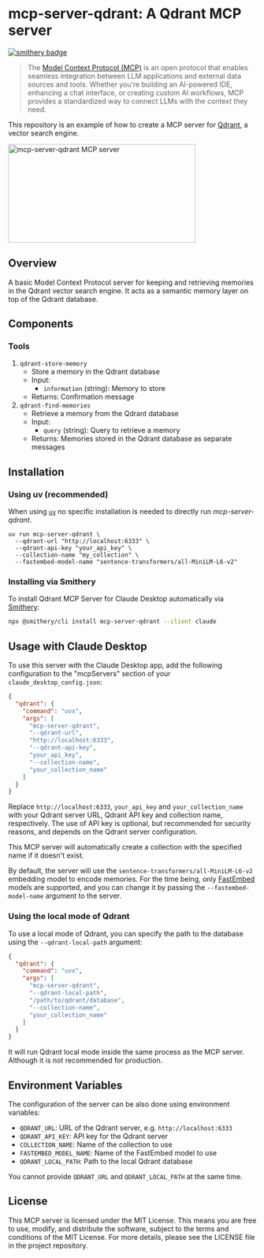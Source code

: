 # mcp-server-qdrant: A Qdrant MCP server
[![smithery badge](https://smithery.ai/badge/mcp-server-qdrant)](https://smithery.ai/protocol/mcp-server-qdrant)

> The [Model Context Protocol (MCP)](https://modelcontextprotocol.io/introduction) is an open protocol that enables seamless integration between LLM applications and external data sources and tools. Whether you’re building an AI-powered IDE, enhancing a chat interface, or creating custom AI workflows, MCP provides a standardized way to connect LLMs with the context they need.

This repository is an example of how to create a MCP server for [Qdrant](https://qdrant.tech/), a vector search engine.

<a href="https://glama.ai/mcp/servers/9ejy5scw5i"><img width="380" height="200" src="https://glama.ai/mcp/servers/9ejy5scw5i/badge" alt="mcp-server-qdrant MCP server" /></a>

## Overview

A basic Model Context Protocol server for keeping and retrieving memories in the Qdrant vector search engine.
It acts as a semantic memory layer on top of the Qdrant database.

## Components

### Tools

1. `qdrant-store-memory`
   - Store a memory in the Qdrant database
   - Input:
     - `information` (string): Memory to store
   - Returns: Confirmation message
2. `qdrant-find-memories`
   - Retrieve a memory from the Qdrant database
   - Input:
     - `query` (string): Query to retrieve a memory
   - Returns: Memories stored in the Qdrant database as separate messages

## Installation

### Using uv (recommended)

When using [`uv`](https://docs.astral.sh/uv/) no specific installation is needed to directly run *mcp-server-qdrant*.

```shell
uv run mcp-server-qdrant \
  --qdrant-url "http://localhost:6333" \
  --qdrant-api-key "your_api_key" \
  --collection-name "my_collection" \
  --fastembed-model-name "sentence-transformers/all-MiniLM-L6-v2"
```

### Installing via Smithery

To install Qdrant MCP Server for Claude Desktop automatically via [Smithery](https://smithery.ai/protocol/mcp-server-qdrant):

```bash
npx @smithery/cli install mcp-server-qdrant --client claude
```

## Usage with Claude Desktop

To use this server with the Claude Desktop app, add the following configuration to the "mcpServers" section of your `claude_desktop_config.json`:

```json
{
  "qdrant": {
    "command": "uvx",
    "args": [
      "mcp-server-qdrant", 
      "--qdrant-url", 
      "http://localhost:6333",
      "--qdrant-api-key", 
      "your_api_key",
      "--collection-name",
      "your_collection_name"
    ]
  }
}
```

Replace `http://localhost:6333`, `your_api_key` and `your_collection_name` with your Qdrant server URL, Qdrant API key 
and collection name, respectively. The use of API key is optional, but recommended for security reasons, and depends on 
the Qdrant server configuration.

This MCP server will automatically create a collection with the specified name if it doesn't exist.

By default, the server will use the `sentence-transformers/all-MiniLM-L6-v2` embedding model to encode memories.
For the time being, only [FastEmbed](https://qdrant.github.io/fastembed/) models are supported, and you can change it
by passing the `--fastembed-model-name` argument to the server.

### Using the local mode of Qdrant

To use a local mode of Qdrant, you can specify the path to the database using the `--qdrant-local-path` argument:

```json
{
  "qdrant": {
    "command": "uvx",
    "args": [
      "mcp-server-qdrant", 
      "--qdrant-local-path",
      "/path/to/qdrant/database",
      "--collection-name",
      "your_collection_name"
    ]
  }
}
```

It will run Qdrant local mode inside the same process as the MCP server. Although it is not recommended for production.

## Environment Variables

The configuration of the server can be also done using environment variables:

- `QDRANT_URL`: URL of the Qdrant server, e.g. `http://localhost:6333`
- `QDRANT_API_KEY`: API key for the Qdrant server
- `COLLECTION_NAME`: Name of the collection to use
- `FASTEMBED_MODEL_NAME`: Name of the FastEmbed model to use
- `QDRANT_LOCAL_PATH`: Path to the local Qdrant database

You cannot provide `QDRANT_URL` and `QDRANT_LOCAL_PATH` at the same time.

## License

This MCP server is licensed under the MIT License. This means you are free to use, modify, and distribute the software, 
subject to the terms and conditions of the MIT License. For more details, please see the LICENSE file in the project 
repository.
